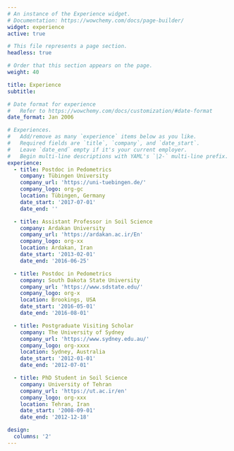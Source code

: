 ```yaml
---
# An instance of the Experience widget.
# Documentation: https://wowchemy.com/docs/page-builder/
widget: experience
active: true

# This file represents a page section.
headless: true

# Order that this section appears on the page.
weight: 40

title: Experience
subtitle:

# Date format for experience
#   Refer to https://wowchemy.com/docs/customization/#date-format
date_format: Jan 2006

# Experiences.
#   Add/remove as many `experience` items below as you like.
#   Required fields are `title`, `company`, and `date_start`.
#   Leave `date_end` empty if it's your current employer.
#   Begin multi-line descriptions with YAML's `|2-` multi-line prefix.
experience:
  - title: Postdoc in Pedometrics
    company: Tübingen University
    company_url: 'https://uni-tuebingen.de/'
    company_logo: org-gc
    location: Tübingen, Germany
    date_start: '2017-07-01'
    date_end: ''

  - title: Assistant Professor in Soil Science
    company: Ardakan University
    company_url: 'https://ardakan.ac.ir/En'
    company_logo: org-xx
    location: Ardakan, Iran
    date_start: '2013-02-01'
    date_end: '2016-06-25'

  - title: Postdoc in Pedometrics
    company: South Dakota State University
    company_url: 'https://www.sdstate.edu/'
    company_logo: org-x
    location: Brookings, USA
    date_start: '2016-05-01'
    date_end: '2016-08-01'

  - title: Postgraduate Visiting Scholar
    company: The University of Sydney
    company_url: 'https://www.sydney.edu.au/'
    company_logo: org-xxxx
    location: Sydney, Australia
    date_start: '2012-01-01'
    date_end: '2012-07-01'

  - title: PhD Student in Soil Science
    company: University of Tehran
    company_url: 'https://ut.ac.ir/en'
    company_logo: org-xxx
    location: Tehran, Iran
    date_start: '2008-09-01'
    date_end: '2012-12-18'

design:
  columns: '2'
---
```

